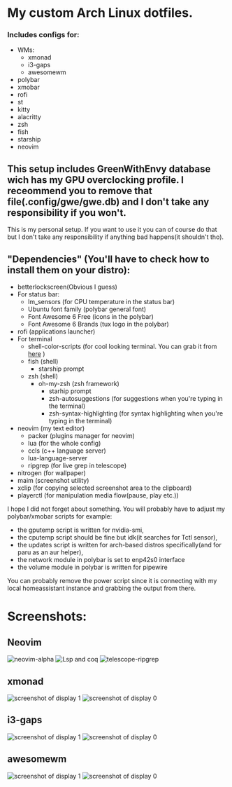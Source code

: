 # My custom Arch Linux dotfiles. 
### Includes configs for:
- WMs:
  - xmonad 
  - i3-gaps
  - awesomewm
- polybar
- xmobar
- rofi
- st
- kitty
- alacritty
- zsh
- fish
- starship
- neovim

## This setup includes GreenWithEnvy database wich has my GPU overclocking profile. I receommend you to remove that file(.config/gwe/gwe.db) and I don't take any responsibility if you won't.

This is my personal setup. If you want to use it you can of course do that but I don't take any responsibility if anything bad happens(it shouldn't tho).

## "Dependencies" (You'll have to check how to install them on your distro):  
- betterlockscreen(Obvious I guess)  
- For status bar:
    - lm_sensors (for CPU temperature in the status bar)
    - Ubuntu font family (polybar general font)
    - Font Awesome 6 Free (icons in the polybar)
    - Font Awesome 6 Brands (tux logo in the polybar)
- rofi (applications launcher)  
- For terminal
    - shell-color-scripts (for cool looking terminal. You can grab it from [here](https://gitlab.com/dwt1/shell-color-scripts) )  
    - fish (shell)
        - starship prompt
    - zsh (shell)      
        - oh-my-zsh (zsh framework)
            - starhip prompt
            - zsh-autosuggestions (for suggestions when you're typing in the terminal)
            - zsh-syntax-highlighting (for syntax highlighting when you're typing in the terminal)
- neovim (my text editor)
    - packer (plugins manager for neovim)
    - lua (for the whole config)
    - ccls (c++ language server)
    - lua-language-server
    - ripgrep (for live grep in telescope)
- nitrogen (for wallpaper)
- maim (screenshot utility)
- xclip (for copying selected screenshot area to the clipboard)
- playerctl (for manipulation media flow(pause, play etc.))

I hope I did not forget about something. You will probably have to adjust my polybar/xmobar scripts for example:  
- the gputemp script is written for nvidia-smi,  
- the cputemp script should be fine but idk(it searches for Tctl sensor),  
- the updates script is written for arch-based distros specifically(and for paru as an aur helper),  
- the network module in polybar is set to enp42s0 interface  
- the volume module in polybar is written for pipewire

You can probably remove the power script since it is connecting with my local homeassistant instance and grabbing the output from there.

# Screenshots:  
## Neovim
![neovim-alpha](https://i.imgur.com/UqfJdFS.png)
![Lsp and coq](https://i.imgur.com/DLV2Ynw.png)
![telescope-ripgrep](https://i.imgur.com/4YdNFsf.png)

## xmonad
![screenshot of display 1](https://i.imgur.com/Ofsjoqp.png)
![screenshot of display 0](https://i.imgur.com/jUFx1jg.png)

## i3-gaps
![screenshot of display 1](https://i.imgur.com/Ykif8Kt.png)
![screenshot of display 0](https://i.imgur.com/EzR77I8.png)

## awesomewm
![screenshot of display 1](https://i.imgur.com/NCSufy5.png)
![screenshot of display 0](https://i.imgur.com/TflaaVj.png)
